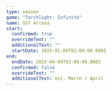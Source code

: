 ```yaml
---
type: season
game: "Torchlight: Infinite"
name: SS7 Arcana
start:
  confirmed: true
  overrideText: ""
  additionalText: ""
  startDate: 2025-01-09T02:00:00.000Z
end:
  endDate: 2025-04-09T02:00:00.000Z
  confirmed: false
  overrideText: ""
  additionalText: est. March / April
---
```


